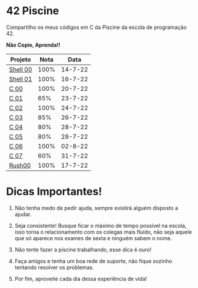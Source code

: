 # 42 Piscine

Compartilho os meus códigos em C da Piscine da escola de programação 42. 

**Não Copie, Aprenda!!**

| Projeto  |  Nota |  Data  |
| ---------|------ | ------ |
| [Shell 00](https://github.com/JoelenCruz/42_Piscine_Porto/tree/main/shell00_joelen) |  100% | 14-7-22|
| [Shell 01](https://github.com/JoelenCruz/42_Piscine_Porto/tree/main/shell01_joelen) |  100% | 16-7-22|
|[C 00](https://github.com/JoelenCruz/42_Piscine_Porto/tree/main/C00_joelen) |  100% | 20-7-22|
|[C 01](https://github.com/JoelenCruz/42_Piscine_Porto/tree/main/C01_joelen) |  65% | 23-7-22|
|[C 02](https://github.com/JoelenCruz/42_Piscine_Porto/tree/main/C02_joelen) |  100% | 24-7-22|
|[C 03](https://github.com/JoelenCruz/42_Piscine_Porto/tree/main/C03_joelen)|  85% | 26-7-22|
|[C 04](https://github.com/JoelenCruz/42_Piscine_Porto/tree/main/C04_joelen) |  80% | 28-7-22|
|[C 05](https://github.com/JoelenCruz/42_Piscine_Porto/tree/main/C05_joelen) |  80% | 28-7-22|
|[C 06](https://github.com/JoelenCruz/42_Piscine_Porto/tree/main/C06_joelen) |  100% | 02-8-22|
|[C 07](https://github.com/JoelenCruz/42_Piscine_Porto/tree/main/C07_joelen) |  60% | 31-7-22|
|[Rush00](https://github.com/JoelenCruz/42_Piscine_Porto/tree/main/rush00) |  100% | 17-7-22|


# Dicas Importantes!


1) Não tenha medo de pedir ajuda, sempre existirá alguém disposto a ajudar.

2) Seja consistente! Busque ficar o máximo de tempo possível na escola, isso torna o relacionamento com os colegas mais fluído, não seja aquele que só aparece nos exames de sexta e ninguém sabem o nome.

3) Não tente fazer a piscine trabalhando, esse dica é ouro!

4) Faça amigos e tenha um boa rede de suporte, não fique sozinho tentando resolver os problemas.

5) Por fim, aproveite cada dia dessa experiência de vida!

